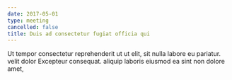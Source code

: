 ```yaml
---
date: 2017-05-01
type: meeting
cancelled: false
title: Duis ad consectetur fugiat officia qui
---
```

Ut tempor consectetur reprehenderit ut ut elit, sit nulla labore eu pariatur. velit dolor Excepteur consequat. aliquip laboris eiusmod ea sint non dolore amet,